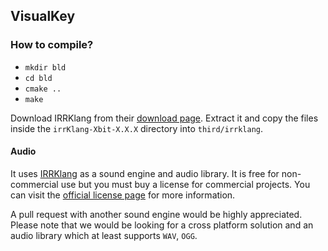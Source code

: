 ## VisualKey

### How to compile?

- `mkdir bld`
- `cd bld`
- `cmake ..`
- `make`

Download IRRKlang from their [download page](https://www.ambiera.com/irrklang/downloads.html).
Extract it and copy the files inside the `irrKlang-Xbit-X.X.X` directory into `third/irrklang`.

#### Audio

It uses [IRRKlang](https://www.ambiera.com/irrklang/index.html) as a sound engine and audio library. It is free for
non-commercial use but you must buy a license for commercial projects.
You can visit the [official license page](https://www.ambiera.com/irrklang/license.html) for more information.

A pull request with another sound engine would be highly appreciated. Please note that we would be looking for a
cross platform solution and an audio library which at least supports `WAV`, `OGG`.
